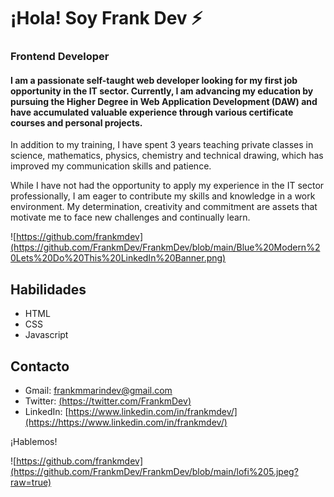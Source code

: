 # ¡Hola! Soy Frank Dev ⚡️

### Frontend Developer
####  I am a passionate self-taught web developer looking for my first job opportunity in the IT sector. Currently, I am advancing my education by pursuing the Higher Degree in Web Application Development (DAW) and have accumulated valuable experience through various certificate courses and personal projects.

In addition to my training, I have spent 3 years teaching private classes in science, mathematics, physics, chemistry and technical drawing, which has improved my communication skills and patience.

While I have not had the opportunity to apply my experience in the IT sector professionally, I am eager to contribute my skills and knowledge in a work environment. My determination, creativity and commitment are assets that motivate me to face new challenges and continually learn.

![https://github.com/frankmdev](https://github.com/FrankmDev/FrankmDev/blob/main/Blue%20Modern%20Lets%20Do%20This%20LinkedIn%20Banner.png)

## Habilidades

- HTML
- CSS
- Javascript


## Contacto

- Gmail: [frankmmarindev@gmail.com](mailto:frankmmarindev@gmail.com)
- Twitter: [(https://twitter.com/FrankmDev)](https://https://twitter.com/FrankmDev)
- LinkedIn: [https://www.linkedin.com/in/frankmdev/](https://https://www.linkedin.com/in/frankmdev/)

¡Hablemos!

![https://github.com/frankmdev](https://github.com/FrankmDev/FrankmDev/blob/main/lofi%205.jpeg?raw=true)
